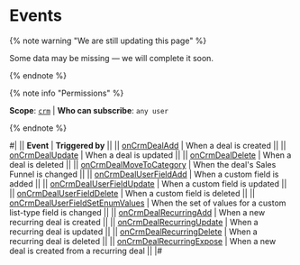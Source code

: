 # Events

{% note warning "We are still updating this page" %}

Some data may be missing — we will complete it soon.

{% endnote %}

{% note info "Permissions" %}

**Scope**: [`crm`](../../../scopes/permissions.md) | **Who can subscribe**: `any user`

{% endnote %}

#|
|| **Event** | **Triggered by** ||
|| [onCrmDealAdd](./on-crm-deal-add.md) | When a deal is created ||
|| [onCrmDealUpdate](./on-crm-deal-update.md) | When a deal is updated ||
|| [onCrmDealDelete](./on-crm-deal-delete.md) | When a deal is deleted ||
|| [onCrmDealMoveToCategory](./on-crm-deal-move-to-category.md) | When the deal's Sales Funnel is changed ||
|| [onCrmDealUserFieldAdd](./on-crm-deal-user-field-add.md) | When a custom field is added ||
|| [onCrmDealUserFieldUpdate](./on-crm-deal-user-field-update.md) | When a custom field is updated ||
|| [onCrmDealUserFieldDelete](./on-crm-deal-user-field-delete.md) | When a custom field is deleted ||
|| [onCrmDealUserFieldSetEnumValues](./on-crm-deal-user-field-set-enum-values.md) | When the set of values for a custom list-type field is changed ||
|| [onCrmDealRecurringAdd](./on-crm-deal-recurring-add.md) | When a new recurring deal is created ||
|| [onCrmDealRecurringUpdate](./on-crm-deal-recurring-update.md) | When a recurring deal is updated ||
|| [onCrmDealRecurringDelete](./on-crm-deal-recurring-delete.md) | When a recurring deal is deleted ||
|| [onCrmDealRecurringExpose](./on-crm-deal-recurring-expose.md) | When a new deal is created from a recurring deal ||
|#
